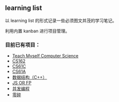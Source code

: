 ## learning list

以 learning list 的形式记录一些必须图文并茂的学习笔记。

利用内置 kanban 进行项目管理。

### 目前已有项目：
- [Teach Myself Computer Science](https://github.com/xxleyi/learning_list/projects/7)
- [CS162](https://github.com/xxleyi/learning_list/projects/9)
- [CS61C](https://github.com/xxleyi/learning_list/projects/8)
- [CS61A](https://github.com/xxleyi/learning_list/projects/1)
- [数据结构（C++）](https://github.com/xxleyi/learning_list/projects/2)
- [JS OR FP](https://github.com/xxleyi/learning_list/projects/3)
- [并发编程](https://github.com/xxleyi/learning_list/projects/5)
- [零碎](https://github.com/xxleyi/learning_list/projects/4)
